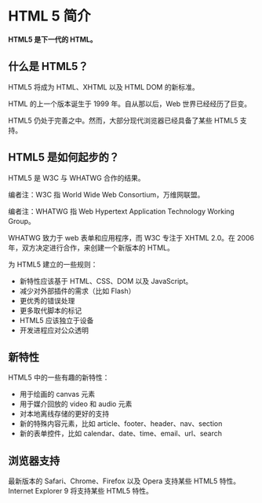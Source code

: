 
# HTML 5 简介




**HTML5 是下一代的 HTML。**

## 什么是 HTML5？

HTML5 将成为 HTML、XHTML 以及 HTML DOM 的新标准。

HTML 的上一个版本诞生于 1999 年。自从那以后，Web 世界已经经历了巨变。

HTML5 仍处于完善之中。然而，大部分现代浏览器已经具备了某些 HTML5 支持。

## HTML5 是如何起步的？

HTML5 是 W3C 与 WHATWG 合作的结果。

编者注：W3C 指 World Wide Web Consortium，万维网联盟。

编者注：WHATWG 指 Web Hypertext Application Technology Working Group。

WHATWG 致力于 web 表单和应用程序，而 W3C 专注于 XHTML 2.0。在 2006 年，双方决定进行合作，来创建一个新版本的 HTML。

为 HTML5 建立的一些规则：

*   新特性应该基于 HTML、CSS、DOM 以及 JavaScript。
*   减少对外部插件的需求（比如 Flash）
*   更优秀的错误处理
*   更多取代脚本的标记
*   HTML5 应该独立于设备
*   开发进程应对公众透明

## 新特性

HTML5 中的一些有趣的新特性：

*   用于绘画的 canvas 元素
*   用于媒介回放的 video 和 audio 元素
*   对本地离线存储的更好的支持
*   新的特殊内容元素，比如 article、footer、header、nav、section
*   新的表单控件，比如 calendar、date、time、email、url、search

## 浏览器支持

最新版本的 Safari、Chrome、Firefox 以及 Opera 支持某些 HTML5 特性。Internet Explorer 9 将支持某些 HTML5 特性。





